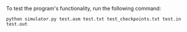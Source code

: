 To test the program's functionality, run the following command:  

`python simulator.py test.asm test.txt test_checkpoints.txt test.in test.out`
